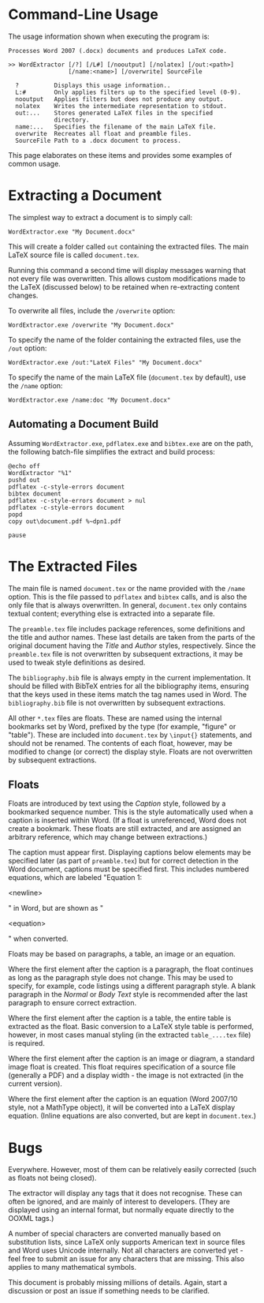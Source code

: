 # Command-Line Usage #

The usage information shown when executing the program is:

```
Processes Word 2007 (.docx) documents and produces LaTeX code.

>> WordExtractor [/?] [/L#] [/nooutput] [/nolatex] [/out:<path>]
                 [/name:<name>] [/overwrite] SourceFile

  ?          Displays this usage information..
  L:#        Only applies filters up to the specified level (0-9).
  nooutput   Applies filters but does not produce any output.
  nolatex    Writes the intermediate representation to stdout.
  out:...    Stores generated LaTeX files in the specified
             directory.
  name:...   Specifies the filename of the main LaTeX file.
  overwrite  Recreates all float and preamble files.
  SourceFile Path to a .docx document to process.
```

This page elaborates on these items and provides some examples of common usage.

# Extracting a Document #

The simplest way to extract a document is to simply call:

`WordExtractor.exe "My Document.docx"`

This will create a folder called `out` containing the extracted files. The main LaTeX source file is called `document.tex`.

Running this command a second time will display messages warning that not every file was overwritten. This allows custom modifications made to the LaTeX (discussed below) to be retained when re-extracting content changes.

To overwrite all files, include the `/overwrite` option:

`WordExtractor.exe /overwrite "My Document.docx"`

To specify the name of the folder containing the extracted files, use the `/out` option:

`WordExtractor.exe /out:"LateX Files" "My Document.docx"`

To specify the name of the main LaTeX file (`document.tex` by default), use the `/name` option:

`WordExtractor.exe /name:doc "My Document.docx"`

## Automating a Document Build ##

Assuming `WordExtractor.exe`, `pdflatex.exe` and `bibtex.exe` are on the path, the following batch-file simplifies the extract and build process:

```
@echo off
WordExtractor "%1"
pushd out
pdflatex -c-style-errors document
bibtex document
pdflatex -c-style-errors document > nul
pdflatex -c-style-errors document
popd
copy out\document.pdf %~dpn1.pdf

pause
```

# The Extracted Files #

The main file is named `document.tex` or the name provided with the `/name` option. This is the file passed to `pdflatex` and `bibtex` calls, and is also the only file that is always overwritten. In general, `document.tex` only contains textual content; everything else is extracted into a separate file.

The `preamble.tex` file includes package references, some definitions and the title and author names. These last details are taken from the parts of the original document having the _Title_ and _Author_ styles, respectively. Since the `preamble.tex` file is not overwritten by subsequent extractions, it may be used to tweak style definitions as desired.

The `bibliography.bib` file is always empty in the current implementation. It should be filled with BibTeX entries for all the bibliography items, ensuring that the keys used in these items match the tag names used in Word. The `bibliography.bib` file is not overwritten by subsequent extractions.

All other `*.tex` files are floats. These are named using the internal bookmarks set by Word, prefixed by the type (for example, "figure" or "table"). These are included into `document.tex` by `\input{}` statements, and should not be renamed. The contents of each float, however, may be modified to change (or correct) the display style. Floats are not overwritten by subsequent extractions.

## Floats ##

Floats are introduced by text using the _Caption_ style, followed by a bookmarked sequence number. This is the style automatically used when a caption is inserted within Word. (If a float is unreferenced, Word does not create a bookmark. These floats are still extracted, and are assigned an arbitrary reference, which may change between extractions.)

The caption must appear first. Displaying captions below elements may be specified later (as part of `preamble.tex`) but for correct detection in the Word document, captions must be specified first. This includes numbered equations, which are labeled "Equation 1: <caption text> 

&lt;newline&gt;

 <display equation>" in Word, but are shown as "

&lt;equation&gt;

 <equation number>" when converted.

Floats may be based on paragraphs, a table, an image or an equation.

Where the first element after the caption is a paragraph, the float continues as long as the paragraph style does not change. This may be used to specify, for example, code listings using a different paragraph style. A blank paragraph in the _Normal_ or _Body Text_ style is recommended after the last paragraph to ensure correct extraction.

Where the first element after the caption is a table, the entire table is extracted as the float. Basic conversion to a LaTeX style table is performed, however, in most cases manual styling (in the extracted `table_....tex` file) is required.

Where the first element after the caption is an image or diagram, a standard image float is created. This float requires specification of a source file (generally a PDF) and a display width - the image is not extracted (in the current version).

Where the first element after the caption is an equation (Word 2007/10 style, not a MathType object), it will be converted into a LaTeX display equation. (Inline equations are also converted, but are kept in `document.tex`.)

# Bugs #

Everywhere. However, most of them can be relatively easily corrected (such as floats not being closed).

The extractor will display any tags that it does not recognise. These can often be ignored, and are mainly of interest to developers. (They are displayed using an internal format, but normally equate directly to the OOXML tags.)

A number of special characters are converted manually based on substitution lists, since LaTeX only supports American text in source files and Word uses Unicode internally. Not all characters are converted yet - feel free to submit an issue for any characters that are missing. This also applies to many mathematical symbols.

This document is probably missing millions of details. Again, start a discussion or post an issue if something needs to be clarified.
